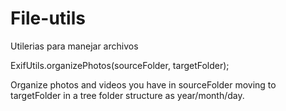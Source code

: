 File-utils
==========

Utilerias para manejar archivos

ExifUtils.organizePhotos(sourceFolder, targetFolder);

Organize photos and videos you have in sourceFolder moving to targetFolder in a tree folder structure as year/month/day.
